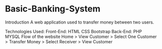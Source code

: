 # Basic-Banking-System

Introduction
A web application used to transfer money between two users.

Technologies Used:
Front-End:
HTML
CSS
Bootstrap
Back-End:
PHP
MYSQL
Flow of the website
Home > View Customer > Select One Customer > Transfer Money > Select Receiver > View Customer
